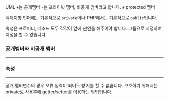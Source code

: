 

UML
`+`는 공개맴버
`-`는 프라이빗 맴버, 비공개 맴버라고 합니다.
`#` protected 맴버

객체지향 언어에는 기본적으로 `private`이나 PHP에서는 기본적으로 `public`입니다.

속성은 프로퍼티, 메소드 모두 각각이 앞에 선언을 해주어야 합니다.
그룹으로 지정하여 지정을 할 수 없습니다.




### 공개벰버와 비공개 멤버
---



### 속성
---
공개 맴버변수의 경우 오류 입력이 되어도 방지를 할 수 없습니다.
보호하기 위해서는 private로 사용후에 getter/setter를 이용하는 방법입니다.